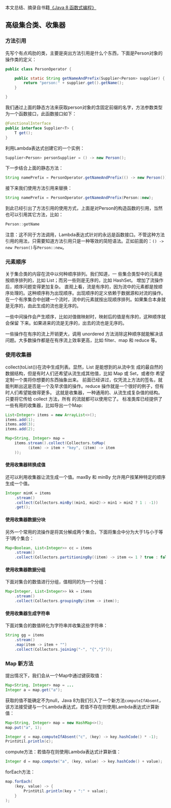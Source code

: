 本文总结、摘录自书籍[《Java 8 函数式编程》](https://www.amazon.cn/dp/B00VDSW7AE/ref=sr_1_1?s=books&ie=UTF8&qid=1528162560&sr=1-1&keywords=java+8%E5%87%BD%E6%95%B0%E5%BC%8F%E7%BC%96%E7%A8%8B)

## 高级集合类、收集器

### 方法引用

先写个有点鸡肋的类，主要是突出方法引用是什么个东西，下面是Person对象的操作类的定义：

```java
public class PersonOperator {

    public static String getNameAndPrefix(Supplier<Person> supplier) {
        return "person:" + supplier.get().getName();
    }

}
```

我们通过上面的静态方法来获取person对象的含固定前缀的名字，方法参数类型为一个函数接口，此函数接口如下：

```java
@FunctionalInterface
public interface Supplier<T> {
    T get();
}
```

利用Lambda表达式创建它的一个实例：

```java
Supplier<Person> personSupplier = () -> new Person();
```

下一步结合上面的静态方法：

```java
String namePrefix = PersonOperator.getNameAndPrefix(() -> new Person());
```

接下来我们使用方法引用来替换：

```java
String namePrefix = PersonOperator.getNameAndPrefix(Person::new);
```

到此已经引出了方法引用的使用方式，上面是对Person的构造函数的引用，当然也可以引用其它方法，比如：

```java
Person::getName
```

注意：这不同于方法调用，Lambda表达式针对的永远是函数接口。不管这种方法引用的用法，只需要知道方法引用只是一种等效的简短语法。正如前面的：`() -> new Person()`与`Person::new`。

### 元素顺序

关于集合类的内容在流中以何种顺序排列。我们知道，一 些集合类型中的元素是按顺序排列的，比如 List；而另一些则是无序的，比如 HashSet。 增加了流操作后，顺序问题变得更加复杂。 直观上看，流是有序的，因为流中的元素都是按顺序处理的。这种顺序称为出现顺序。出现顺序的定义依赖于数据源和对流的操作。 在一个有序集合中创建一个流时，流中的元素就按出现顺序排列。如果集合本身就是无序的，由此生成的流也是无序的。

一些中间操作会产生顺序，比如对值做映射时，映射后的值是有序的，这种顺序就会保留 下来。如果进来的流是无序的，出去的流也是无序的。

一些操作在有序的流上开销更大，调用 unordered 方法消除这种顺序就能解决该问题。大多数操作都是在有序流上效率更高，比如 filter、map 和 reduce 等。

### 使用收集器

collect(toList())在流中生成列表。显然，List 是能想到的从流中生 成的最自然的数据结构，但是有时人们还希望从流生成其他值，比如 Map 或 Set，或者你 希望定制一个类将你想要的东西抽象出来。 前面已经讲过，仅凭流上方法的签名，就能判断出这是否是一个及早求值的操作。reduce 操作就是一个很好的例子，但有时人们希望能做得更多。 这就是收集器，一种通用的、从流生成复杂值的结构。只要将它传给 collect 方法，所有 的流就都可以使用它了。 标准类库已经提供了一些有用的收集器，比如导出一个Map:

```java
List<Integer> items = new ArrayList<>();
items.add(1);
items.add(3);
items.add(2);

Map<String, Integer> map = 
    items.stream().collect(Collectors.toMap(
          (item) -> item + "key", (item) -> item
    ));
```

#### 使用收集器转换成值

还可以利用收集器让流生成一个值。maxBy 和 minBy 允许用户按某种特定的顺序生成一个值。

```java
Integer minK = items
	.stream()
    .collect(Collectors.minBy((min1, min2)-> min1 > min2 ? 1 : -1))
    .get();
```

#### 使用收集器数据分块

另外一个常用的流操作是将其分解成两个集合。下面将集合中分为大于1与小于等于1两个集合：

```java
Map<Boolean, List<Integer>> cc = items
    .stream()
    .collect(Collectors.partitioningBy((item) -> item <= 1 ? true : false));
```

#### 使用收集器数据分组

下面对集合的数值进行分组，值相同的为一个分组：

```java
Map<Integer, List<Integer>> kk = items
	.stream()
    .collect(Collectors.groupingBy(item -> item));
```

#### 使用收集器生成字符串

下面对集合的数值转化为字符串并收集这些字符串：

```java
String gg = items
	.stream()
    .map(item -> item + "")
    .collect(Collectors.joining("-", "{","}"));
```

### Map 新方法

提出情况下，我们会从一个Map中通过键获取值：

```java
Map<String, Integer> map = ...
Integer a = map.get("a");
```

获取的值不能确定不为null，Java 8为我们引入了一个新方法`computeIfAbsent`，该方法接受键与一个Lambda表达式，若值不存在则使用Lambda表达式计算新值：

```java
Map<String, Integer> map = new HashMap<>();
map.put("a", 1);

Integer c = map.computeIfAbsent("c", (key) -> key.hashCode() * -1);
PrintUtil.println(c);
```

compute方法：若值存在则使用Lambda表达式计算新值：

```java
Integer d = map.compute("a", (key, value) -> key.hashCode() + value);
```

forEach方法：

```java
map.forEach(
    (key, value) -> {
        PrintUtil.println(key + ":" + value);
    }
);
```

